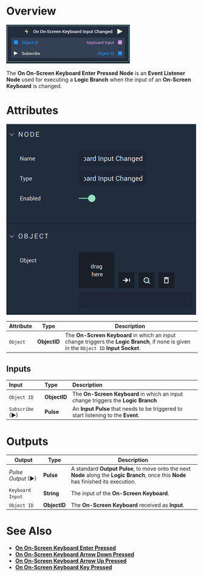 # Overview

![The On On-Screen Keyboard Input Changed Node.](../../../.gitbook/assets/ononscreenkeyboardinputchangednode.png)

The **On On-Screen Keyboard Enter Pressed** **Node** is an **Event Listener** **Node** used for executing a **Logic Branch** when the input of an **On-Screen Keyboard** is changed.

# Attributes

![The On On-Screen Keyboard Input Changed Node Attributes.](../../../.gitbook/assets/ononscreenkeyboardinputchangedattributes.png)

|Attribute|Type|Description|
|---|---|---|
|`Object` | **ObjectID** | The **On-Screen Keyboard** in which an input change triggers the **Logic Branch**, if none is given in the `Object ID` **Input Socket**. |

## Inputs

|Input | Type | Description |
| :--- | :--- | :--- |
| `Object ID` | **ObjectID** | The **On-Screen Keyboard** in which an input change triggers the **Logic Branch** |
| `Subscribe` (►)|**Pulse** | An **Input Pulse** that needs to be triggered to start listening to the **Event**. |

# Outputs

|Output|Type|Description|
|---|---|---|
|*Pulse Output* (►)|**Pulse**|A standard **Output Pulse**, to move onto the next **Node** along the **Logic Branch**, once this **Node** has finished its execution.|
| `Keyboard Input` | **String** | The input of the **On-Screen Keyboard**. |
| `Object ID` | **ObjectID** | The **On-Screen Keyboard** received as **Input**. |

# See Also

* [**On On-Screen Keyboard Enter Pressed**](on-onscreen-keyboard-enter-pressed.md)
* [**On On-Screen Keyboard Arrow Down Pressed**](ononscreenkeyboardarrowdownpressed.md)
* [**On On-Screen Keyboard Arrow Up Pressed**](ononscreenkeyboardarrowuppressed.md)
* [**On On-Screen Keyboard Key Pressed**](ononscreenkeyboardpressed.md)